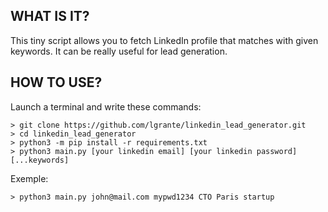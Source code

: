 ## WHAT IS IT?

This tiny script allows you to fetch LinkedIn profile that matches with given keywords.
It can be really useful for lead generation.


## HOW TO USE?

Launch a terminal and write these commands:

```
> git clone https://github.com/lgrante/linkedin_lead_generator.git
> cd linkedin_lead_generator
> python3 -m pip install -r requirements.txt
> python3 main.py [your linkedin email] [your linkedin password] [...keywords]
```

Exemple:
```
> python3 main.py john@mail.com mypwd1234 CTO Paris startup
```